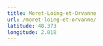 ```yaml
---
title: Moret-Loing-et-Orvanne
url: /moret-loing-et-orvanne/
latitude: 48.373
longitude: 2.818
---
```

